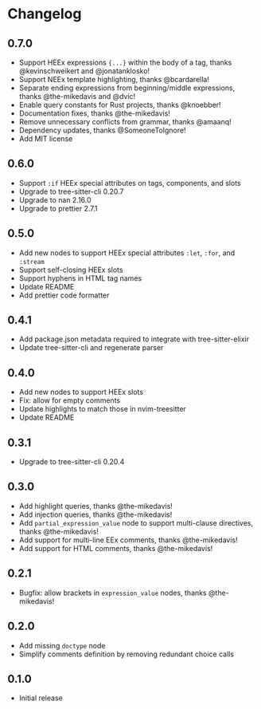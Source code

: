 # Changelog

## 0.7.0
- Support HEEx expressions `{...}` within the body of a tag, thanks @kevinschweikert and @jonatanklosko!
- Support NEEx template highlighting, thanks @bcardarella!
- Separate ending expressions from beginning/middle expressions, thanks @the-mikedavis and @dvic!
- Enable query constants for Rust projects, thanks @knoebber!
- Documentation fixes, thanks @the-mikedavis!
- Remove unnecessary conflicts from grammar, thanks @amaanq!
- Dependency updates, thanks @SomeoneToIgnore!
- Add MIT license

## 0.6.0
- Support `:if` HEEx special attributes on tags, components, and slots
- Upgrade to tree-sitter-cli 0.20.7
- Upgrade to nan 2.16.0
- Upgrade to prettier 2.7.1

## 0.5.0
- Add new nodes to support HEEx special attributes `:let`, `:for`, and `:stream`
- Support self-closing HEEx slots
- Support hyphens in HTML tag names
- Update README
- Add prettier code formatter

## 0.4.1
- Add package.json metadata required to integrate with tree-sitter-elixir
- Update tree-sitter-cli and regenerate parser

## 0.4.0

- Add new nodes to support HEEx slots
- Fix: allow for empty comments
- Update highlights to match those in nvim-treesitter
- Update README

## 0.3.1

- Upgrade to tree-sitter-cli 0.20.4

## 0.3.0

- Add highlight queries, thanks @the-mikedavis!
- Add injection queries, thanks @the-mikedavis!
- Add `partial_expression_value` node to support multi-clause directives, thanks @the-mikedavis!
- Add support for multi-line EEx comments, thanks @the-mikedavis!
- Add support for HTML comments, thanks @the-mikedavis!

## 0.2.1

- Bugfix: allow brackets in `expression_value` nodes, thanks @the-mikedavis!

## 0.2.0

- Add missing `doctype` node
- Simplify comments definition by removing redundant choice calls

## 0.1.0

- Initial release
